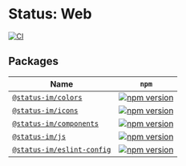 # Status: Web

[![CI](https://github.com/status-im/status-web/actions/workflows/ci.yml/badge.svg)](https://github.com/status-im/status-web/actions/workflows/ci.yml)

## Packages

| Name                                                   | `npm`                                                                                                                           |
| ------------------------------------------------------ | ------------------------------------------------------------------------------------------------------------------------------- |
| [`@status-im/colors`](./packages/colors)               | [![npm version](https://img.shields.io/npm/v/@status-im/colors.svg)](https://www.npmjs.com/package/@status-im/colors)           |
| [`@status-im/icons`](./packages/icons)                 | [![npm version](https://img.shields.io/npm/v/@status-im/icons)](https://www.npmjs.com/package/@status-im/icons)                 |
| [`@status-im/components`](./packages/components)       | [![npm version](https://img.shields.io/npm/v/@status-im/components)](https://www.npmjs.com/package/@status-im/components)       |
| [`@status-im/js`](./packages/status-js)                | [![npm version](https://img.shields.io/npm/v/@status-im/js)](https://www.npmjs.com/package/@status-im/js)                       |
| [`@status-im/eslint-config`](./packages/eslint-config) | [![npm version](https://img.shields.io/npm/v/@status-im/eslint-config)](https://www.npmjs.com/package/@status-im/eslint-config) |
